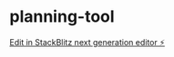 # planning-tool

[Edit in StackBlitz next generation editor ⚡️](https://stackblitz.com/~/github.com/simeonov/planning-tool)